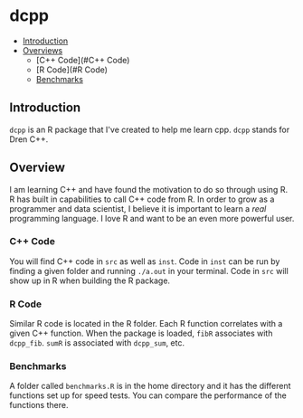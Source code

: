 dcpp
================

-   [Introduction](#introduction)
-   [Overviews](#Overviews)
    -   [C++ Code](#C++ Code)
    -   [R Code](#R Code)
    -   [Benchmarks](#Benchmarks)

Introduction
------------

`dcpp` is an R package that I've created to help me learn cpp. `dcpp` stands for Dren C++.

Overview
----------------------------

I am learning C++ and have found the motivation to do so through using R. R has built in capabilities to call C++ code from R. In order to grow as a programmer and data scientist, I believe it is important to learn a *real* programming language. I love R and want to be an even more powerful user. 

### C++ Code

You will find C++ code in `src` as well as `inst`. Code in `inst` can be run by finding a given folder and running `./a.out` in your terminal. Code in `src` will show up in R when building the R package. 

### R Code

Similar R code is located in the R folder. Each R function correlates with a given C++ function. When the package is loaded, `fibR` associates with `dcpp_fib`. `sumR` is associated with `dcpp_sum`, etc. 

### Benchmarks 
A folder called `benchmarks.R` is in the home directory and it has the different functions set up for speed tests. You can compare the performance of the functions there. 